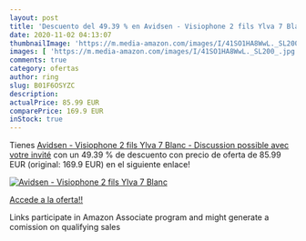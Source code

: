 ```yaml
---
layout: post
title: 'Descuento del 49.39 % en Avidsen - Visiophone 2 fils Ylva 7 Blanc'
date: 2020-11-02 04:13:07
thumbnailImage: 'https://m.media-amazon.com/images/I/41SO1HA8WwL._SL200_.jpg'
images: [ 'https://m.media-amazon.com/images/I/41SO1HA8WwL._SL200_.jpg' ]
comments: true
category: ofertas
author: ring
slug: B01F6OSYZC
description:
actualPrice: 85.99 EUR
comparePrice: 169.9 EUR
inStock: true
---
```


Tienes [Avidsen - Visiophone 2 fils Ylva 7 Blanc - Discussion possible avec votre invité](https://www.amazon.fr/dp/B01F6OSYZC/?tag=tolees0d-21) con un 49.39 % de descuento con precio de oferta de 85.99 EUR (original: 169.9 EUR) en el siguiente enlace!

[![Avidsen - Visiophone 2 fils Ylva 7 Blanc](https://m.media-amazon.com/images/I/41SO1HA8WwL._SL200_.jpg)](https://www.amazon.fr/dp/B01F6OSYZC/?tag=tolees0d-21)

[Accede a la oferta!!](https://www.amazon.fr/dp/B01F6OSYZC/?tag=tolees0d-21)

Links participate in Amazon Associate program and might generate a comission on qualifying sales


